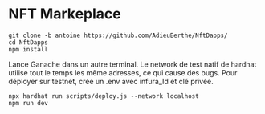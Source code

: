 # NFT Markeplace



```shell
git clone -b antoine https://github.com/AdieuBerthe/NftDapps/
cd NftDapps
npm install
```

Lance Ganache dans un autre terminal. Le network de test natif de hardhat utilise tout le temps les même adresses, ce qui cause des bugs.
Pour déployer sur testnet, crée un .env avec infura_Id et clé privée.

```shell
npx hardhat run scripts/deploy.js --network localhost
npm run dev
```

